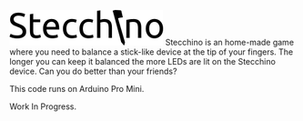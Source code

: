 ![alt tag](Logo_Stecchino.png)
Stecchino is an home-made game where you need to balance a stick-like device at the tip of your fingers. The longer you can keep it balanced the more LEDs are lit on the Stecchino device. Can you do better than your friends?

This code runs on Arduino Pro Mini.

Work In Progress.

